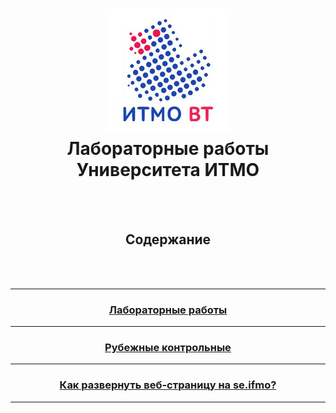 <h1 align=center><img src="res/vt.jpg"/><br>Лабораторные работы Университета ИТМО</h1>
<br><br>
<h2 align=center>Содержание</h2> 
<br><br>

<hr>
<h3 align=center><a href="labs">Лабораторные работы</a></h3> 
<hr>
<h3 align=center><a href="module%20tests">Рубежные контрольные</a></h3>
<hr> 
<h3 align=center><a href="programming">Как развернуть веб-страницу на se.ifmo?</a></h3> 
<hr>


